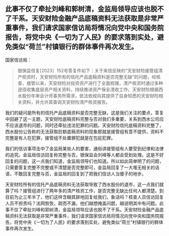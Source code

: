 ## 此事不仅了牵扯刘峰和郭树清，金监局领导应该也脱不了干系。天安财险金融产品底稿资料无法获取是非常严重事件，我们请求国家信访局将情况向党中央和国务院报告，将党中央《一切为了人民》的要求落到实处，避免类似“荷兰”村镇银行的群体事件再次发生。
国家信访局：

> 银保监信复[2023〕152号答复件如下：关于来信反映的“天安财险接管组清产核资时，天安财险所有的信托产品底稿资料是否完整无缺”的问题，经核查，接管以来，天安财险对投资资产进行了全面梳理，清产核资时通过多种途径收集底层资产相关资料，持续推进资产保全清收工作。天安财险根据西水股份年审会计师事务所需求，依法依规向其提供了自身知悉的天安财险相关资料，并允许其查询天安财险清产核资报告。

我们的疑问是所有的信托产品底稿资料是否完整无缺，这是我们关注的要点，答复中回避了这一主题，天安财险底稿资料完整与否对我们多重要，关系到西水公司应不应该退市的问题，同时还牵扯违法犯罪的问题。天安财险信托底稿资料完整了，西水股份公告称的无法获取巨额底稿资料的现象那就是接管组有意不提供，资料不完整是有人在犯罪，接管组不处置罪犯就是在包庇犯罪。

我们的信访事项击中了金监局某些人的要害，通俗讲接管组有人要受到纪律和法律的追究。金监局信访回复称完整与否，银保监会刘峰等人都会受到处理。这是不好回复的问题，这一点我们知道，金监局领导们也知道。所以如此简单明了的问题，只需要答复完整不完整或不清楚是否完整即可，金监局回复了一大堆无相关的话语，不敢回复完整与否，金监局的回复到了把我们信访人当傻子的地步。

天安财险所有的信托产品底稿资料无法获取导致了西水股份的退市，这一点我们就算了吗？接管组进行了两年多的清产核资工作，是否完整无缺比任何人都清楚。到目前为止三年半了，他们这样含糊其辞地回复给我们，象话吗？核查人员信访回复人员不担责吗？法网恢恢，疏而不漏，他们越想掩盖问题，越说明其中有问题。此事不仅了牵扯刘峰和郭树清，金监局领导应该也脱不了干系。天安财险金融产品底稿资料无法获取是非常严重事件，我们请求国家信访局将情况向党中央和国务院报告，将党中央《一切为了人民》的要求落到实处，避免类似“荷兰”村镇银行的群体事件再次发生。
